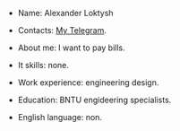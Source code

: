 * Name: Alexander Loktysh
* Contacts: [My Telegram](https://t.me/Euphorialick).
* About me: I want to pay bills.
* It skills: none.

* Work experience: engineering design.
* Education: BNTU engideering specialists.
* English language: non.
